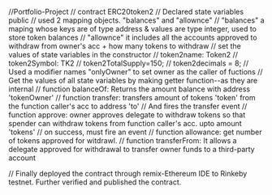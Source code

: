 //Portfolio-Project
// contract ERC20token2
// Declared state variables public
// used 2 mapping objects. "balances" and "allownce"
// "balances" a maping whose keys are of type address & values are type integer, used to store token balances
// "allownce" it includes all the accounts approved to withdraw from owner's acc + how many tokens to withdraw
// set the values of state variables in the constructor
// token2name: Token2
// token2Symbol: TK2
// token2TotalSupply=150;
// token2decimals = 8;
// Used a modifier names "onlyOwner" to set owner as the caller of fuctions
// Get the values of all state variables by making getter function--as they are internal
// function balanceOf: Returns the amount balance with address 'tokenOwner'
// function transfer: transfers amount of tokens 'token' from the function caller's acc to address 'to'
// And fires the transfer event
// function approve: owner approves delegate to withdraw tokens so that spender can withdraw tokens from function caller's acc. upto amount 'tokens'
// on success, must fire an event
// function allowance: get number of tokens approved for witdrawl.
// function transferFrom: It allows a delegate approved for withdrawal to transfer owner funds to a third-party account

// Finally deployed the contract through remix-Ethereum IDE to Rinkeby testnet. Further verified and published the contract.